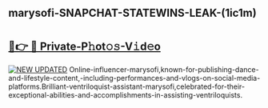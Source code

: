 ## marysofi-SNAPCHAT-STATEWINS-LEAK-(1ic1m)


# <h2><a href="https://mediaupload.pro?-20M">🔗👉 🔴 Private-P𝚑ot𝚘𝚜-V𝚒d𝚎o</a></h2>

[![NEW UPDATED](https://i.imgur.com/0qMVB7G.gif)](https://mediaupload.pro?-20M)
Online-influencer-marysofi,known-for-publishing-dance-and-lifestyle-content,-including-performances-and-vlogs-on-social-media-platforms.Brilliant-ventriloquist-assistant-marysofi,celebrated-for-their-exceptional-abilities-and-accomplishments-in-assisting-ventriloquists.  